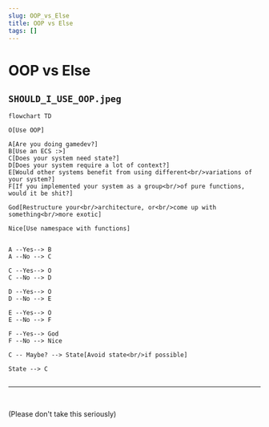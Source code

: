 ```yaml
---
slug: OOP_vs_Else
title: OOP vs Else
tags: []
---
```


# OOP vs Else

<!-- truncate -->

## `SHOULD_I_USE_OOP.jpeg`

```mermaid
flowchart TD

O[Use OOP]

A[Are you doing gamedev?]
B[Use an ECS :>]
C[Does your system need state?]
D[Does your system require a lot of context?]
E[Would other systems benefit from using different<br/>variations of your system?]
F[If you implemented your system as a group<br/>of pure functions, would it be shit?]

God[Restructure your<br/>architecture, or<br/>come up with something<br/>more exotic]

Nice[Use namespace with functions]


A --Yes--> B
A --No --> C

C --Yes--> O
C --No --> D

D --Yes--> O
D --No --> E

E --Yes--> O
E --No --> F

F --Yes--> God
F --No --> Nice

C -- Maybe? --> State[Avoid state<br/>if possible]

State --> C


```

----------

<br/>

(Please don't take this seriously)
